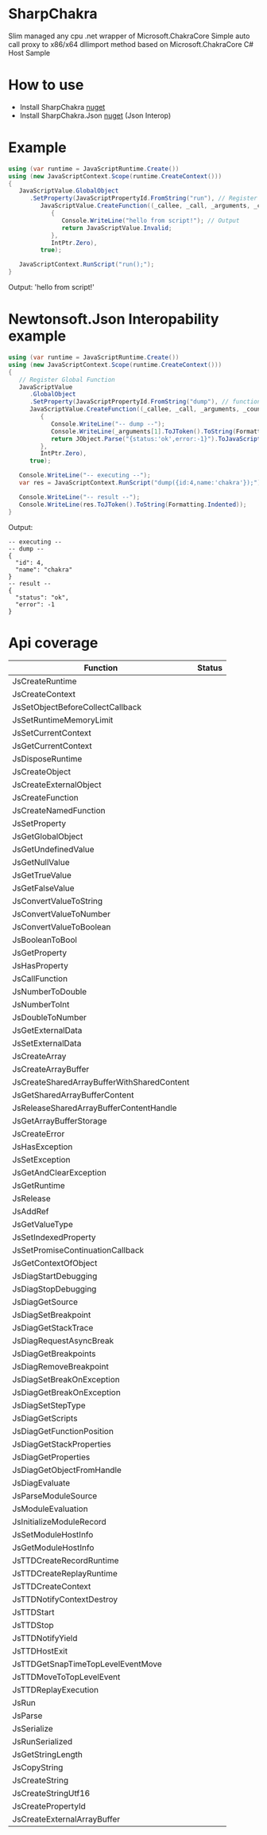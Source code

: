 # SharpChakra
Slim managed any cpu .net wrapper of Microsoft.ChakraCore
Simple auto call proxy to x86/x64 dllimport method based on Microsoft.ChakraCore C# Host Sample

# How to use
- Install SharpChakra [nuget](https://www.nuget.org/packages/SharpChakra)
- Install SharpChakra.Json [nuget](https://www.nuget.org/packages/SharpChakra.Json) (Json Interop)

# Example

```csharp
using (var runtime = JavaScriptRuntime.Create())
using (new JavaScriptContext.Scope(runtime.CreateContext()))
{
   JavaScriptValue.GlobalObject
      .SetProperty(JavaScriptPropertyId.FromString("run"), // Register run function
         JavaScriptValue.CreateFunction((_callee, _call, _arguments, _count, _data) =>
            {
               Console.WriteLine("hello from script!"); // Output
               return JavaScriptValue.Invalid;
            },
            IntPtr.Zero),
         true);

   JavaScriptContext.RunScript("run();");
}
```
Output: 'hello from script!'

# Newtonsoft.Json Interopability example
```csharp
using (var runtime = JavaScriptRuntime.Create())
using (new JavaScriptContext.Scope(runtime.CreateContext()))
{
   // Register Global Function
   JavaScriptValue
      .GlobalObject
      .SetProperty(JavaScriptPropertyId.FromString("dump"), // function name
      JavaScriptValue.CreateFunction((_callee, _call, _arguments, _count, _data) =>
         {
            Console.WriteLine("-- dump --");
            Console.WriteLine(_arguments[1].ToJToken().ToString(Formatting.Indented));
            return JObject.Parse("{status:'ok',error:-1}").ToJavaScriptValue();
         },
         IntPtr.Zero),
      true);

   Console.WriteLine("-- executing --");
   var res = JavaScriptContext.RunScript("dump({id:4,name:'chakra'});");

   Console.WriteLine("-- result --");
   Console.WriteLine(res.ToJToken().ToString(Formatting.Indented));
}
```
Output:
```
-- executing --
-- dump --
{
  "id": 4,
  "name": "chakra"
}
-- result --
{
  "status": "ok",
  "error": -1
}
```

# Api coverage
Function | Status
---------| -------------
JsCreateRuntime | 
JsCreateContext | 
JsSetObjectBeforeCollectCallback | 
JsSetRuntimeMemoryLimit | 
JsSetCurrentContext | 
JsGetCurrentContext | 
JsDisposeRuntime | 
JsCreateObject | 
JsCreateExternalObject | 
JsCreateFunction | 
JsCreateNamedFunction | 
JsSetProperty | 
JsGetGlobalObject | 
JsGetUndefinedValue | 
JsGetNullValue | 
JsGetTrueValue | 
JsGetFalseValue | 
JsConvertValueToString | 
JsConvertValueToNumber | 
JsConvertValueToBoolean | 
JsBooleanToBool | 
JsGetProperty | 
JsHasProperty | 
JsCallFunction | 
JsNumberToDouble | 
JsNumberToInt | 
JsDoubleToNumber | 
JsGetExternalData | 
JsSetExternalData | 
JsCreateArray | 
JsCreateArrayBuffer | 
JsCreateSharedArrayBufferWithSharedContent | 
JsGetSharedArrayBufferContent | 
JsReleaseSharedArrayBufferContentHandle | 
JsGetArrayBufferStorage | 
JsCreateError | 
JsHasException | 
JsSetException | 
JsGetAndClearException | 
JsGetRuntime | 
JsRelease | 
JsAddRef | 
JsGetValueType | 
JsSetIndexedProperty | 
JsSetPromiseContinuationCallback | 
JsGetContextOfObject | 
JsDiagStartDebugging | 
JsDiagStopDebugging | 
JsDiagGetSource | 
JsDiagSetBreakpoint | 
JsDiagGetStackTrace | 
JsDiagRequestAsyncBreak | 
JsDiagGetBreakpoints | 
JsDiagRemoveBreakpoint | 
JsDiagSetBreakOnException | 
JsDiagGetBreakOnException | 
JsDiagSetStepType | 
JsDiagGetScripts | 
JsDiagGetFunctionPosition | 
JsDiagGetStackProperties | 
JsDiagGetProperties | 
JsDiagGetObjectFromHandle | 
JsDiagEvaluate | 
JsParseModuleSource | 
JsModuleEvaluation | 
JsInitializeModuleRecord | 
JsSetModuleHostInfo | 
JsGetModuleHostInfo | 
JsTTDCreateRecordRuntime | 
JsTTDCreateReplayRuntime | 
JsTTDCreateContext | 
JsTTDNotifyContextDestroy | 
JsTTDStart | 
JsTTDStop | 
JsTTDNotifyYield | 
JsTTDHostExit | 
JsTTDGetSnapTimeTopLevelEventMove | 
JsTTDMoveToTopLevelEvent | 
JsTTDReplayExecution | 
JsRun | 
JsParse | 
JsSerialize | 
JsRunSerialized | 
JsGetStringLength | 
JsCopyString | 
JsCreateString | 
JsCreateStringUtf16 | 
JsCreatePropertyId | 
JsCreateExternalArrayBuffer | 
